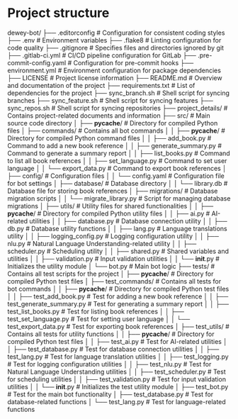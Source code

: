 # Project structure

dewey-bot/
├── .editorconfig                    # Configuration for consistent coding styles
├── .env                             # Environment variables
├── .flake8                          # Linting configuration for code quality
├── .gitignore                       # Specifies files and directories ignored by git
├── .gitlab-ci.yml                   # CI/CD pipeline configuration for GitLab
├── .pre-commit-config.yaml          # Configuration for pre-commit hooks
├── environment.yml                  # Environment configuration for package dependencies
├── LICENSE                          # Project license information
├── README.md                        # Overview and documentation of the project
├── requirements.txt                 # List of dependencies for the project
├── sync_branch.sh                   # Shell script for syncing branches
├── sync_feature.sh                  # Shell script for syncing features
├── sync_repos.sh                    # Shell script for syncing repositories
├── project_details/                 # Contains project-related documents and information
├── src/                             # Main source code directory
│   ├── __pycache__/                 # Directory for compiled Python files
│   ├── commands/                    # Contains all bot commands
│   │   ├── __pycache__/             # Directory for compiled Python command files
│   │   ├── add_book.py              # Command to add a new book reference
│   │   ├── generate_summary.py      # Command to generate a summary report
│   │   ├── list_books.py            # Command to list all book references
│   │   ├── set_language.py          # Command to set user language
│   │   └── export_data.py           # Command to export book references
│   ├── config/                      # Configuration files
│   │   └── config.yaml              # Configuration file for bot settings
│   ├── database/                    # Database directory
│   │   └── library.db               # Database file for storing book references
│   ├── migrations/                  # Database migration scripts
│   │   └── migrate_library.py       # Script for managing database migrations
│   ├── utils/                       # Utility files for shared functionalities
│   │   ├── __pycache__/             # Directory for compiled Python utility files
│   │   ├── ai.py                    # AI-related utilities
│   │   ├── database.py              # Database connection utility
│   │   ├── db.py                    # Database utility functions
│   │   ├── lang.py                  # Language translations utility
│   │   ├── logging_config.py        # Logging configuration utility
│   │   ├── nlu.py                   # Natural Language Understanding-related utility
│   │   ├── scheduler.py             # Scheduling utility
│   │   ├── shared.py                # Shared variables and utilities
│   │   ├── validation.py            # Input validation utilities
│   │   └── __init__.py              # Initializes the utility module
│   └── bot.py                       # Main bot logic
├── tests/                           # Contains all test scripts for the project
│   ├── __pycache__/                 # Directory for compiled Python test files
│   ├── test_commands/               # Contains all tests for bot commands
│   │   ├── __pycache__/             # Directory for compiled Python test files
│   │   ├── test_add_book.py         # Test for adding a new book reference
│   │   ├── test_generate_summary.py # Test for generating a summary report
│   │   ├── test_list_books.py       # Test for listing book references
│   │   ├── test_set_language.py     # Test for setting user language
│   │   └── test_export_data.py      # Test for exporting book references
│   ├── test_utils/                  # Contains all tests for utility functions
│   │   ├── __pycache__/             # Directory for compiled Python test files
│   │   ├── test_ai.py               # Test for AI-related utilities
│   │   ├── test_database.py         # Test for database connection utilities
│   │   ├── test_lang.py             # Test for language translation utilities
│   │   ├── test_logging.py          # Test for logging configuration utilities
│   │   ├── test_nlu.py              # Test for Natural Language Understanding utilities
│   │   ├── test_scheduler.py        # Test for scheduling utilities
│   │   ├── test_validation.py       # Test for input validation utilities
│   │   └── __init__.py              # Initializes the test utility module
│   ├── test_bot.py                  # Test for the main bot functionality
│   ├── test_database.py             # Test for database-related functions
│   └── test_lang.py                 # Test for language-related functions
